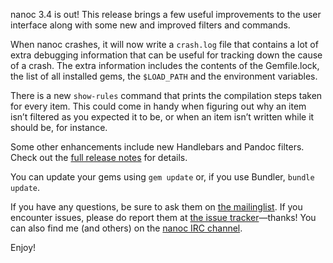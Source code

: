 nanoc 3.4 is out! This release brings a few useful improvements to the user interface along with some new and improved filters and commands.

When nanoc crashes, it will now write a `crash.log` file that contains a lot of extra debugging information that can be useful for tracking down the cause of a crash. The extra information includes the contents of the Gemfile.lock, the list of all installed gems, the `$LOAD_PATH` and the environment variables.

There is a new `show-rules` command that prints the compilation steps taken for every item. This could come in handy when figuring out why an item isn’t filtered as you expected it to be, or when an item isn’t written while it should be, for instance.

Some other enhancements include new Handlebars and Pandoc filters. Check out the [full release notes](/release-notes/) for details.

You can update your gems using `gem update` or, if you use Bundler, `bundle update`. 

If you have any questions, be sure to ask them on [the mailinglist](http://groups.google.com/group/nanoc/). If you encounter issues, please do report them at [the issue tracker](https://github.com/ddfreyne/nanoc/issues>)—thanks! You can also find me (and others) on the [nanoc IRC channel](irc://chat.freenode.net/#nanoc).

Enjoy!
